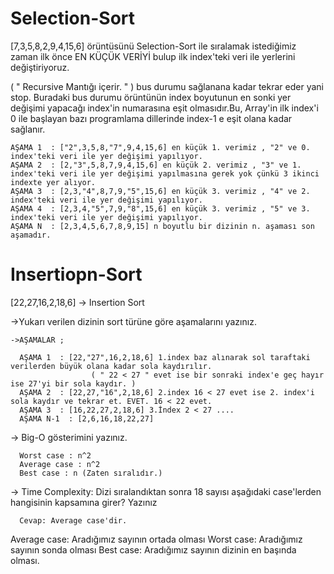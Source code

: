 # Selection-Sort

[7,3,5,8,2,9,4,15,6] örüntüsünü Selection-Sort ile sıralamak istediğimiz zaman 
    ilk önce EN KÜÇÜK VERİYİ bulup ilk index'teki veri ile yerlerini değiştiriyoruz.

( " Recursive Mantığı içerir. " ) bus durumu sağlanana kadar tekrar eder yani stop. Buradaki bus durumu örüntünün index boyutunun en sonki yer değişimi yapacağı index'in numarasına eşit olmasıdır.Bu, Array'in ilk index'i 0 ile başlayan bazı programlama dillerinde index-1 e eşit olana kadar sağlanır.

    AŞAMA 1  : ["2",3,5,8,"7",9,4,15,6] en küçük 1. verimiz , "2" ve 0. index'teki veri ile yer değişimi yapılıyor.
    AŞAMA 2  : [2,"3",5,8,7,9,4,15,6] en küçük 2. verimiz , "3" ve 1. index'teki veri ile yer değişimi yapılmasına gerek yok çünkü 3 ikinci indexte yer alıyor.
    AŞAMA 3  : [2,3,"4",8,7,9,"5",15,6] en küçük 3. verimiz , "4" ve 2. index'teki veri ile yer değişimi yapılıyor.
    AŞAMA 4  : [2,3,4,"5",7,9,"8",15,6] en küçük 3. verimiz , "5" ve 3. index'teki veri ile yer değişimi yapılıyor.
    AŞAMA N  : [2,3,4,5,6,7,8,9,15] n boyutlu bir dizinin n. aşaması son aşamadır.

# Insertiopn-Sort

[22,27,16,2,18,6] -> Insertion Sort

->Yukarı verilen dizinin sort türüne göre aşamalarını yazınız.

    ->AŞAMALAR ;

      AŞAMA 1  : [22,"27",16,2,18,6] 1.index baz alınarak sol taraftaki verilerden büyük olana kadar sola kaydırılır.  
                      ( " 22 < 27 " evet ise bir sonraki index'e geç hayır ise 27'yi bir sola kaydır. )
      AŞAMA 2  : [22,27,"16",2,18,6] 2.index 16 < 27 evet ise 2. index'i sola kaydır ve tekrar et. EVET. 16 < 22 evet. 
      AŞAMA 3  : [16,22,27,2,18,6] 3.İndex 2 < 27 .... 
      AŞAMA N-1  : [2,6,16,18,22,27]

-> Big-O gösterimini yazınız.

      Worst case : n^2
      Average case : n^2
      Best case : n (Zaten sıralıdır.)

-> Time Complexity: Dizi sıralandıktan sonra 18 sayısı aşağıdaki case'lerden hangisinin kapsamına girer? Yazınız
  
      Cevap: Average case'dir.

Average case: Aradığımız sayının ortada olması
Worst case: Aradığımız sayının sonda olması
Best case: Aradığımız sayının dizinin en başında olması.
